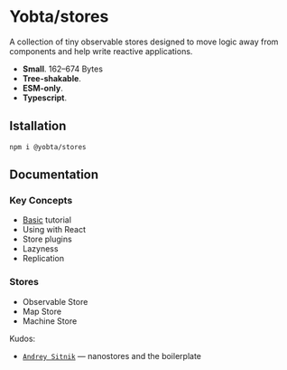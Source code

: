 # Yobta/stores

A collection of tiny observable stores designed to move logic away from components and help write reactive applications.

- **Small**. 162–674 Bytes
- **Tree-shakable**.
- **ESM-only**.
- **Typescript**.

## Istallation

```
npm i @yobta/stores
```

## Documentation

### Key Concepts

- [Basic](./docs/basic-tutorial.md) tutorial
- Using with React
- Store plugins
- Lazyness
- Replication

### Stores

- Observable Store
- Map Store
- Machine Store

Kudos:

- [`Andrey Sitnik`] — nanostores and the boilerplate

[`andrey sitnik`]: https://sitnik.ru

